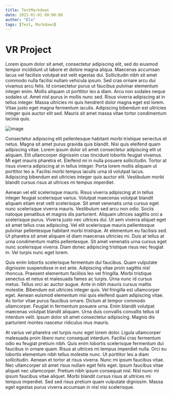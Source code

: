 ```yaml
---
title: TestMarkdown
date: 2021-01-01 00:00:00
author: "Elo"
tags: [Test, Markdown]
---
```


# VR Project

Lorem ipsum dolor sit amet, consectetur adipiscing elit, sed do eiusmod tempor incididunt ut labore et dolore magna aliqua. Maecenas accumsan lacus vel facilisis volutpat est velit egestas dui. Sollicitudin nibh sit amet commodo nulla facilisi nullam vehicula ipsum. Sed cras ornare arcu dui vivamus arcu felis. Id consectetur purus ut faucibus pulvinar elementum integer enim. Mollis aliquam ut porttitor leo a diam. Arcu non sodales neque sodales ut. Amet nisl purus in mollis nunc sed. Risus viverra adipiscing at in tellus integer. Massa ultricies mi quis hendrerit dolor magna eget est lorem. Vitae justo eget magna fermentum iaculis. Adipiscing bibendum est ultricies integer quis auctor elit sed. Mauris sit amet massa vitae tortor condimentum lacinia quis.

![image](https://github.com/eloenwa/mark-down-projects/assets/65109440/9dba1142-8c32-4a40-93d4-d507ebbf18ee)



Consectetur adipiscing elit pellentesque habitant morbi tristique senectus et netus. Magna sit amet purus gravida quis blandit. Nisi quis eleifend quam adipiscing vitae. Lorem ipsum dolor sit amet consectetur adipiscing elit ut aliquam. Elit ullamcorper dignissim cras tincidunt lobortis feugiat vivamus. Mi eget mauris pharetra et. Eleifend mi in nulla posuere sollicitudin. Tortor at risus viverra adipiscing at in tellus integer. Porta lorem mollis aliquam ut porttitor leo a. Facilisi morbi tempus iaculis urna id volutpat lacus. Adipiscing bibendum est ultricies integer quis auctor elit. Vestibulum morbi blandit cursus risus at ultrices mi tempus imperdiet.

Aenean vel elit scelerisque mauris. Risus viverra adipiscing at in tellus integer feugiat scelerisque varius. Volutpat maecenas volutpat blandit aliquam etiam erat velit scelerisque. Sit amet venenatis urna cursus eget nunc scelerisque viverra mauris. Vestibulum sed arcu non odio. Sociis natoque penatibus et magnis dis parturient. Aliquam ultrices sagittis orci a scelerisque purus. Viverra justo nec ultrices dui. Ut sem viverra aliquet eget sit amet tellus cras adipiscing. Vel elit scelerisque mauris pellentesque pulvinar pellentesque habitant morbi tristique. At elementum eu facilisis sed. Ut pharetra sit amet aliquam id diam maecenas ultricies mi. Duis at tellus at urna condimentum mattis pellentesque. Sit amet venenatis urna cursus eget nunc scelerisque viverra. Diam donec adipiscing tristique risus nec feugiat in. Vel turpis nunc eget lorem.

Quis enim lobortis scelerisque fermentum dui faucibus. Quam vulputate dignissim suspendisse in est ante. Adipiscing vitae proin sagittis nisl rhoncus. Praesent elementum facilisis leo vel fringilla. Morbi tristique senectus et netus et malesuada fames ac turpis. Urna nunc id cursus metus. Tellus orci ac auctor augue. Ante in nibh mauris cursus mattis molestie. Bibendum est ultricies integer quis. Vel fringilla est ullamcorper eget. Aenean euismod elementum nisi quis eleifend quam adipiscing vitae. Ac tortor vitae purus faucibus ornare. Dictum at tempor commodo ullamcorper. Feugiat in fermentum posuere urna. Enim blandit volutpat maecenas volutpat blandit aliquam. Urna duis convallis convallis tellus id interdum velit. Ipsum dolor sit amet consectetur adipiscing. Magnis dis parturient montes nascetur ridiculus mus mauris.

At varius vel pharetra vel turpis nunc eget lorem dolor. Ligula ullamcorper malesuada proin libero nunc consequat interdum. Facilisi cras fermentum odio eu feugiat pretium nibh. Quis enim lobortis scelerisque fermentum dui faucibus in ornare quam. Risus at ultrices mi tempus imperdiet nulla. Orci eu lobortis elementum nibh tellus molestie nunc. Ut porttitor leo a diam sollicitudin. Aenean et tortor at risus viverra. Nunc mi ipsum faucibus vitae. Nec ullamcorper sit amet risus nullam eget felis eget. Ipsum faucibus vitae aliquet nec ullamcorper. Pretium nibh ipsum consequat nisl. Nisl nunc mi ipsum faucibus vitae aliquet. Morbi blandit cursus risus at ultrices mi tempus imperdiet. Sed sed risus pretium quam vulputate dignissim. Massa eget egestas purus viverra accumsan in nisl nisi scelerisque.

